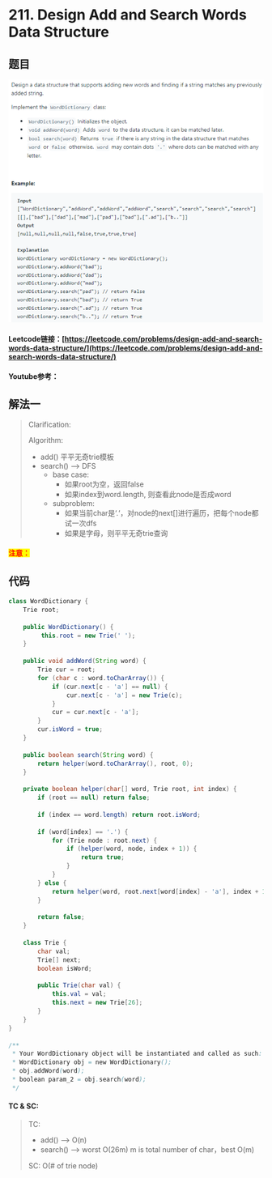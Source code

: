 # 211. Design Add and Search Words Data Structure

## 题目

![](<.gitbook/assets/image (34).png>)

#### Leetcode链接：[https://leetcode.com/problems/design-add-and-search-words-data-structure/](https://leetcode.com/problems/design-add-and-search-words-data-structure/)

#### Youtube参考：

## 解法一

> Clarification:&#x20;
>
> Algorithm:&#x20;
>
> * add() 平平无奇trie模板
> * search() --> DFS
>   * base case:
>     * 如果root为空，返回false
>     * 如果index到word.length, 则查看此node是否成word
>   * subproblem:&#x20;
>     * 如果当前char是‘.‘，对node的next\[]进行遍历，把每个node都试一次dfs
>     * 如果是字母，则平平无奇trie查询

#### <mark style="color:red;">注意：</mark>

## 代码

```java
class WordDictionary {
    Trie root;

    public WordDictionary() {
         this.root = new Trie(' ');
    }
    
    public void addWord(String word) {
        Trie cur = root;
        for (char c : word.toCharArray()) {
            if (cur.next[c - 'a'] == null) {
                cur.next[c - 'a'] = new Trie(c);
            }
            cur = cur.next[c - 'a'];
        }
        cur.isWord = true;
    }
    
    public boolean search(String word) {
        return helper(word.toCharArray(), root, 0);
    }
    
    private boolean helper(char[] word, Trie root, int index) {
        if (root == null) return false;
        
        if (index == word.length) return root.isWord;
        
        if (word[index] == '.') {
            for (Trie node : root.next) {
                if (helper(word, node, index + 1)) {
                    return true;
                }
            }
        } else {
            return helper(word, root.next[word[index] - 'a'], index + 1);
        }
        
        return false;
    }
    
    class Trie {
        char val;
        Trie[] next;
        boolean isWord;
        
        public Trie(char val) {
            this.val = val;
            this.next = new Trie[26];
        }
    }
}

/**
 * Your WordDictionary object will be instantiated and called as such:
 * WordDictionary obj = new WordDictionary();
 * obj.addWord(word);
 * boolean param_2 = obj.search(word);
 */
```

#### TC & SC:&#x20;

> TC:&#x20;
>
> * add() --> O(n)
> * search() --> worst O(26m) m is total number of char，best O(m)
>
> SC: O(# of trie node)
